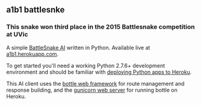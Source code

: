 ## a1b1 battlesnke
### This snake won third place in the 2015 Battlesnake competition at UVic

A simple [BattleSnake AI](http://battlesnake.io) written in Python. Available live at [a1b1.herokuapp.com](http://a1b1.herokuapp.com).

To get started you'll need a working Python 2.7.6+ development environment and should be familiar with [deploying Python apps to Heroku](https://devcenter.heroku.com/articles/getting-started-with-python#introduction).

This AI client uses the [bottle web framework](http://bottlepy.org/docs/dev/index.html) for route management and response building, and the [gunicorn web server](http://gunicorn.org/) for running bottle on Heroku.


